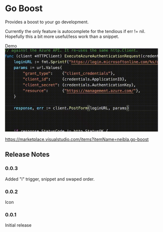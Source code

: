 # Go Boost
Provides a boost to your go development. 

Currently the only feature is autocomplete for the tendious if err != nil. Hopefully this a bit more useful/less work than a snippet.

Demo 
![](demo.gif)


https://marketplace.visualstudio.com/items?itemName=neibla.go-boost

## Release Notes

### 0.0.3
Added "i" trigger, snippet and swaped order. 

### 0.0.2
Icon

### 0.0.1

Initial release

